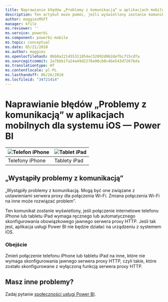 ```yaml
---
title: Naprawianie błędów „Problemy z komunikacją” w aplikacjach mobilnych dla systemu iOS — Power BI
description: Ten artykuł może pomóc, jeśli wyświetlony zostanie komunikat „Wystąpiły problemy z komunikacją. Mogą być one związane z ustawieniami serwera proxy dla połączenia Wi-Fi”.
author: maggiesMSFT
manager: kfile
ms.reviewer: ''
ms.service: powerbi
ms.component: powerbi-mobile
ms.topic: conceptual
ms.date: 05/21/2018
ms.author: maggies
ms.openlocfilehash: 0bb0a221455311854ec52092d062defbc715cdfa
ms.sourcegitcommit: 2a7bbb1fa24a49d2278a90cb0c4be543d7267bda
ms.translationtype: HT
ms.contentlocale: pl-PL
ms.lasthandoff: 06/26/2018
ms.locfileid: "34721414"
---
```

# <a name="fixing-communication-failures-in-ios-mobile-apps---power-bi"></a>Naprawianie błędów „Problemy z komunikacją” w aplikacjach mobilnych dla systemu iOS — Power BI
| ![Telefon iPhone](media/mobile-known-issues-with-the-iphone-app/iphone-logo-50-px.png) | ![Tablet iPad](media/mobile-known-issues-with-the-iphone-app/ipad-logo-50-px.png) |
|:--- |:--- |
| Telefony iPhone |Tablety iPad |

## <a name="we-encountered-communication-failures"></a>„Wystąpiły problemy z komunikacją”
„Wystąpiły problemy z komunikacją. Mogą być one związane z ustawieniami serwera proxy dla połączenia Wi-Fi. Zmiana połączenia Wi-Fi na inne może rozwiązać problem”.

Ten komunikat zostanie wyświetlony, jeśli połączenie internetowe telefonu iPhone lub tabletu iPad wymaga ręcznego lub automatycznego skonfigurowania obowiązkowego jawnego serwera proxy HTTP. Jeśli tak jest, aplikacja usługi Power BI nie będzie działać na urządzeniu z systemem iOS.

### <a name="workaround"></a>Obejście
Zmień połączenie telefonu iPhone lub tabletu iPad na inne, które nie wymaga skonfigurowania jawnego serwera proxy HTTP, czyli takie, które zostało skonfigurowane z wyłączoną funkcją serwera proxy HTTP.

## <a name="other-issues"></a>Masz inne problemy?
Zadaj pytanie [społeczności usługi Power BI](http://community.powerbi.com/).

